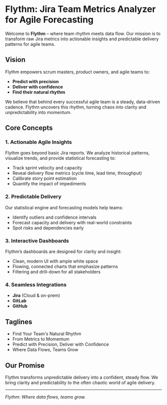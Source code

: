 # Flythm: Jira Team Metrics Analyzer for Agile Forecasting

Welcome to **Flythm** – where team rhythm meets data flow. Our mission is to transform raw Jira metrics into actionable insights and predictable delivery patterns for agile teams.

## Vision

Flythm empowers scrum masters, product owners, and agile teams to:

- **Predict with precision**
- **Deliver with confidence**
- **Find their natural rhythm**

We believe that behind every successful agile team is a steady, data-driven cadence. Flythm uncovers this rhythm, turning chaos into clarity and unpredictability into momentum.

## Core Concepts

### 1. Actionable Agile Insights

Flythm goes beyond basic Jira reports. We analyze historical patterns, visualize trends, and provide statistical forecasting to:

- Track sprint velocity and capacity
- Reveal delivery flow metrics (cycle time, lead time, throughput)
- Calibrate story point estimation
- Quantify the impact of impediments

### 2. Predictable Delivery

Our statistical engine and forecasting models help teams:

- Identify outliers and confidence intervals
- Forecast capacity and delivery with real-world constraints
- Spot risks and dependencies early

### 3. Interactive Dashboards

Flythm’s dashboards are designed for clarity and insight:

- Clean, modern UI with ample white space
- Flowing, connected charts that emphasize patterns
- Filtering and drill-down for all stakeholders

### 4. Seamless Integrations

- **Jira** (Cloud & on-prem)
- **GitLab**
- **GitHub**

## Taglines

- Find Your Team's Natural Rhythm
- From Metrics to Momentum
- Predict with Precision, Deliver with Confidence
- Where Data Flows, Teams Grow

## Our Promise

Flythm transforms unpredictable delivery into a confident, steady flow. We bring clarity and predictability to the often chaotic world of agile delivery.

---

*Flythm: Where data flows, teams grow.*
